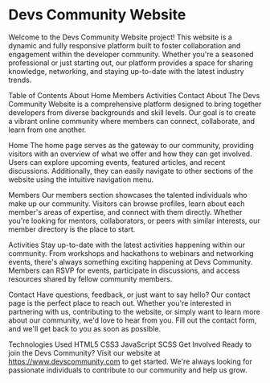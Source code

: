 <h1>Devs Community Website</h1>
Welcome to the Devs Community Website project! This website is a dynamic and fully responsive platform built to foster collaboration and engagement within the developer community. Whether you're a seasoned professional or just starting out, our platform provides a space for sharing knowledge, networking, and staying up-to-date with the latest industry trends.

Table of Contents
About
Home
Members
Activities
Contact
About
The Devs Community Website is a comprehensive platform designed to bring together developers from diverse backgrounds and skill levels. Our goal is to create a vibrant online community where members can connect, collaborate, and learn from one another.

Home
The home page serves as the gateway to our community, providing visitors with an overview of what we offer and how they can get involved. Users can explore upcoming events, featured articles, and recent discussions. Additionally, they can easily navigate to other sections of the website using the intuitive navigation menu.

Members
Our members section showcases the talented individuals who make up our community. Visitors can browse profiles, learn about each member's areas of expertise, and connect with them directly. Whether you're looking for mentors, collaborators, or peers with similar interests, our member directory is the place to start.

Activities
Stay up-to-date with the latest activities happening within our community. From workshops and hackathons to webinars and networking events, there's always something exciting happening at Devs Community. Members can RSVP for events, participate in discussions, and access resources shared by fellow community members.

Contact
Have questions, feedback, or just want to say hello? Our contact page is the perfect place to reach out. Whether you're interested in partnering with us, contributing to the website, or simply want to learn more about our community, we'd love to hear from you. Fill out the contact form, and we'll get back to you as soon as possible.

Technologies Used
HTML5
CSS3
JavaScript
SCSS
Get Involved
Ready to join the Devs Community? Visit our website at https://www.devscommunity.com to get started. We're always looking for passionate individuals to contribute to our community and help us grow.
